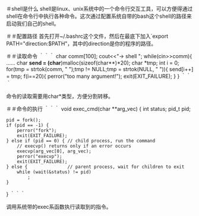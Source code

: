 ＃shell是什么
shell是linux、unix系统中的一个命令行交互工具，可以方便得通过shell在命令行中执行各种命令。这次通过配置系统自带的bash这个shell的路径来启动我们自己的shell。

＃＃配置路径
首先打开~/.bashrc这个文件，然后在最底下加入`export PATH="direction:$PATH"，其中的direction是你的程序的路径。

＃＃读取命令
｀｀｀
char comm[100];
cout<<"-> shell ";
while(cin>>comm){
  ......
  char **send = (char**)malloc(sizeof(char**)*20);
  char *tmp;
  int i = 0;
   for(tmp = strtok(comm, " ");tmp != NULL;tmp = strtok(NULL, " ")){
         send[i++] = tmp;
         f(i==20){
               perror("too many argument!");
               exit(EXIT_FAILURE);
         }
   }
｀｀｀

命令的读取需要用char*类型，方便分割转移。


＃＃命令的执行
｀｀｀
void exec_cmd(char **arg_vec)
{
    int   status;
    pid_t pid;

    pid = fork();
    if (pid == -1) {
        perror("fork");
        exit(EXIT_FAILURE);
    } else if (pid == 0) { // child process, run the command
        // execvp() returns only if an error occurs
        execvp(arg_vec[0], arg_vec);
        perror("execvp");
        exit(EXIT_FAILURE);
    } else {               // parent process, wait for children to exit
        while (wait(&status) != pid)
            ;
    }
}
｀｀｀

调用系统带的exec系函数执行读取到的指令。
